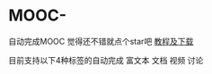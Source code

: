 # MOOC-
自动完成MOOC
觉得还不错就点个star吧
[教程及下载](https://xiongzhiyuan233.github.io/moocScript/)

目前支持以下4种标签的自动完成
富文本
文档
视频
讨论
